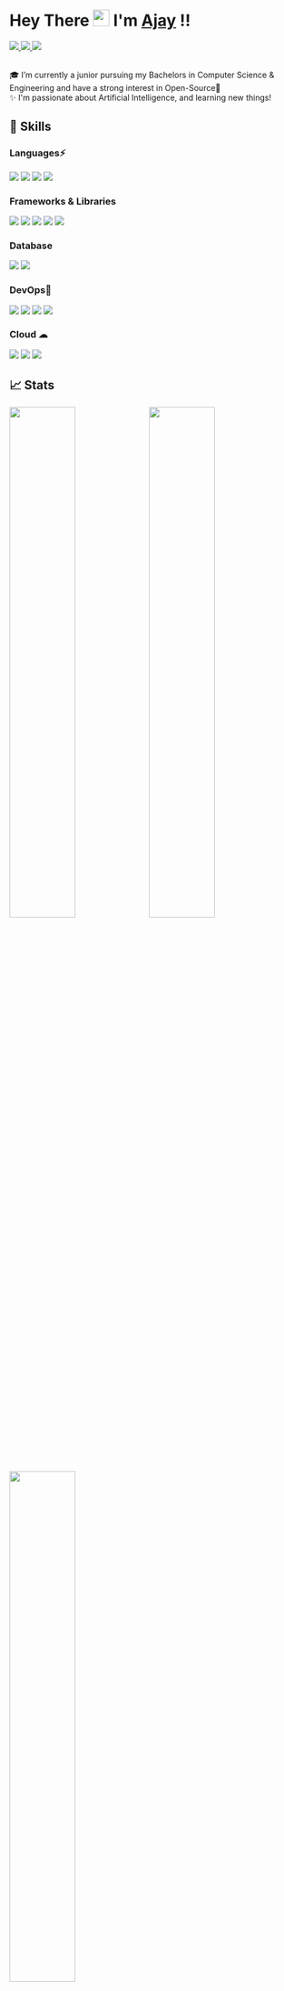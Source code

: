 # Hey There <img src="https://github.com/TheDudeThatCode/TheDudeThatCode/blob/master/Assets/Hi.gif" width="29px"> I'm [Ajay](https://www.linkedin.com/in/ajayshah369/) !!

<a href="https://www.linkedin.com/in/ajayshah369/">
  <img src="https://img.shields.io/badge/LinkedIn-0077B5?style=for-the-badge&logo=linkedin&logoColor=white" /> 
 </a> 
<a href="mailto:ajaykumarshah998@gmail.com">
  <img src="https://img.shields.io/badge/Gmail-D14836?style=for-the-badge&logo=gmail&logoColor=white"   />
</a>
<a href="https://twitter.com/ajayshah369">
  <img src="https://img.shields.io/badge/Twitter-1DA1F2?style=for-the-badge&logo=twitter&logoColor=white"   />
</a>
<br> <br>

🎓 I’m currently a junior pursuing my Bachelors in Computer Science & Engineering and have a strong interest in Open-Source💙 <br />
✨ I'm passionate about Artificial Intelligence, and learning new things!

## 🚀 Skills

### Languages⚡

<img src="https://img.shields.io/badge/JavaScript-222222?style=for-the-badge&logo=javascript&logoColor=ffd43b" /> <img src="https://img.shields.io/badge/Python-FFD43B?style=for-the-badge&logo=python&logoColor=2b5b84" />
<img src="https://img.shields.io/badge/Dart-1c2834?style=for-the-badge&logo=dart&logoColor=white" /> <img src="https://img.shields.io/badge/Java-cc3333?style=for-the-badge&logo=java&logoColor=white" />

### Frameworks & Libraries

<img src="https://img.shields.io/badge/React-20232a?style=for-the-badge&logo=react&logoColor=61dafb" /> <img src="https://img.shields.io/badge/NodeJS-white?style=for-the-badge&logo=node.js&logoColor=026e00" /> <img src="https://img.shields.io/badge/Flutter-1a68d3?style=for-the-badge&logo=flutter&logoColor=white" /> <img src="https://img.shields.io/badge/DJango-0c3c26?style=for-the-badge&logo=django&logoColor=44b78b" /> <img src="https://img.shields.io/badge/Sass-white?style=for-the-badge&logo=sass&logoColor=bf4080" />

### Database

<img src="https://img.shields.io/badge/MongoDB-white?style=for-the-badge&logo=mongodb&logoColor=116149" /> <img src="https://img.shields.io/badge/Postgresql-336791?style=for-the-badge&logo=postgresql&logoColor=white" />

### DevOps💙

<img src="https://img.shields.io/badge/Git-F05032?style=for-the-badge&logo=git&logoColor=white"> <img src="https://img.shields.io/badge/GitHub-100000?style=for-the-badge&logo=github&logoColor=white"> <img src="https://img.shields.io/badge/Linux-FCC624?style=for-the-badge&logo=linux&logoColor=black" /> <img src="https://img.shields.io/badge/Nginx-222222?style=for-the-badge&logo=nginx&logoColor=099639" />

### Cloud ☁

<img src="https://img.shields.io/badge/Google%20Cloud-white?style=for-the-badge&logo=google-cloud&logoColor=blue" /> <img src="https://img.shields.io/badge/Amazon_AWS-232F3E?style=for-the-badge&logo=amazon-aws&logoColor=ec7211" /> <img src="https://img.shields.io/badge/Digital%20Ocean-ffffbb?style=for-the-badge&logo=digitalocean&logoColor=0069ff" />

</b>

## 📈 Stats

<div>
	<img width="48%" src="https://github-readme-stats.vercel.app/api?username=ajayshah369&show_icons=true&theme=highcontrast" />
  <img width="48%" src="https://github-readme-streak-stats.herokuapp.com/?user=ajayshah369&theme=highcontrast" />
</div>
<img width="48%" src="https://github-readme-stats.vercel.app/api/top-langs/?username=ajayshah369&layout=compact&theme=highcontrast">
